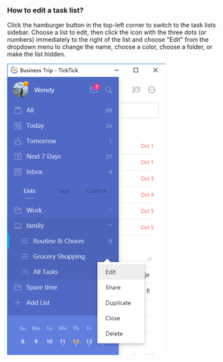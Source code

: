### How to edit a task list?

Click the hamburger button in the top-left corner to switch to the task lists sidebar. Choose a list to edit, then click the icon with the three dots \(or numbers) immediately to the right of the list and choose "Edit" from the dropdown menu to change the name, choose a color, choose a folder, or make the list hidden.

![](../chrome插件/5.3/5.3.2.png)